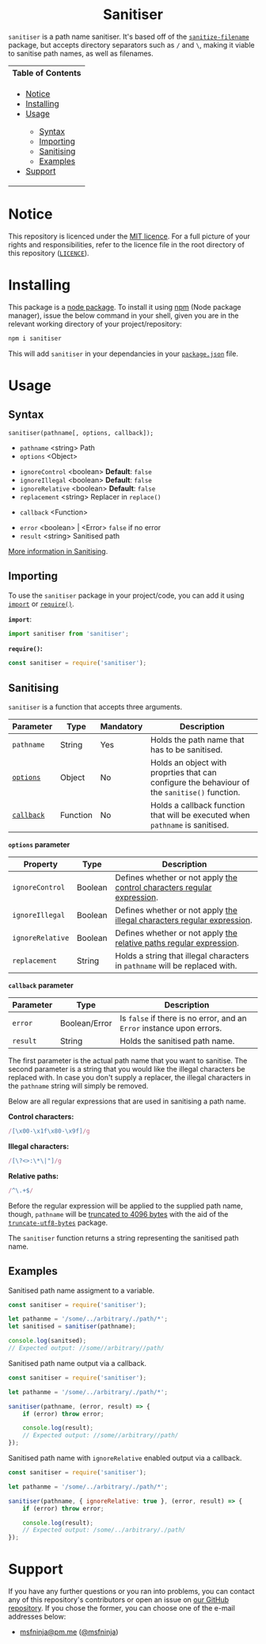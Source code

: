 <h1 align="center">Sanitiser</h1>

`sanitiser` is a path name sanitiser. It's based off of the
[`sanitize-filename`](https://github.com/parshap/node-sanitize-filename)
package, but accepts directory separators such as `/` and `\`, making
it viable to sanitise path names, as well as filenames.

<table>
	<tr>
		<th>Table of Contents</th>
	</tr>
	<tr>
		<td>
			<ul>
				<li>
					<a href="#notice">Notice</a>
				</li>
				<li>
					<a href="#installing">Installing</a>
				</li>
				<li>
					<a href="#usage">Usage</a>
				</li>
				<ul>
					<li>
						<a href="#syntax">Syntax</a>
					</li>
					<li>
						<a href="#importing">Importing</a>
					</li>
					<li>
						<a href="#sanitising">Sanitising</a>
					</li>
					<li>
						<a href="#examples">Examples</a>
					</li>
				</ul>
				<!-- <li>
					<a href="#testing">Testing</a>
				</li> -->
				<li>
					<a href="#support">Support</a>
				</li>
			</ul>
		</td>
	</tr>
</table>

# Notice

This repository is licenced under the [MIT licence](https://mit-license.org/).
For a full picture of your rights and responsibilities, refer to the
licence file in the root directory of this repository ([`LICENCE`](/LICENCE)).

# Installing

This package is a [node package](https://nodejs.org/api/packages.html#modules-packages).
To install it using [npm](https://npmjs.org) (Node package manager),
issue the below command in your shell, given you are in the relevant
working directory of your project/repository:

```bash
npm i sanitiser
```

This will add `sanitiser` in your dependancies in your [`package.json`](https://nodejs.dev/learn/the-package-json-guide)
file.

# Usage

## Syntax

```plain
sanitiser(pathname[, options, callback]);
```

 - `pathname` \<string\> Path
 - `options` \<Object\>
  * `ignoreControl` \<boolean\> **Default**: `false`
  * `ignoreIllegal` \<boolean\> **Default**: `false`
  * `ignoreRelative` \<boolean\> **Default**: `false`
  * `replacement` \<string\> Replacer in `replace()`
 - `callback` \<Function\>
  * `error` \<boolean\> | \<Error\> `false` if no error
  * `result` \<string\> Sanitised path

[More information in Sanitising](#sanitising).

## Importing

To use the `sanitiser` package in your project/code, you can add it
using [`import`](https://developer.mozilla.org/en-US/docs/Web/JavaScript/Reference/Statements/import)
or [`require()`](https://nodejs.org/en/knowledge/getting-started/what-is-require/).

**`import`**:

```js
import sanitiser from 'sanitiser';
```

**`require()`:**

```js
const sanitiser = require('sanitiser');
```

## Sanitising

`sanitiser` is a function that accepts three arguments.

|Parameter|Type|Mandatory|Description|
|---|---|---|---|
|`pathname`|String|Yes|Holds the path name that has to be sanitised.|
|[`options`](#options-parameter)|Object|No|Holds an object with proprties that can configure the behaviour of the `sanitise()` function.|
|[`callback`](#callback-parameter)|Function|No|Holds a callback function that will be executed when `pathname` is sanitised.|

<b id="options-parameter">`options` parameter</b>

|Property|Type|Description|
|---|---|---|
|`ignoreControl`|Boolean|Defines whether or not apply [the control characters regular expression](#control-characters).|
|`ignoreIllegal`|Boolean|Defines whether or not apply [the illegal characters regular expression](#illegal-characters).|
|`ignoreRelative`|Boolean|Defines whether or not apply [the relative paths regular expression](#relative-paths).|
|`replacement`|String|Holds a string that illegal characters in `pathname` will be replaced with.|

<b id="callback-parameter">`callback` parameter</b>

|Parameter|Type|Description|
|---|---|---|
|`error`|Boolean/Error|Is `false` if there is no error, and an `Error` instance upon errors.|
|`result`|String|Holds the sanitised path name.|

The first parameter is the actual path name that you want to sanitise.
The second parameter is a string that you would like the illegal
characters be replaced with. In case you don't supply a replacer, the
illegal characters in the `pathname` string will simply be removed.

Below are all regular expressions that are used in sanitising a path
name.

<b id="control-characters">Control characters:</b>

```js
/[\x00-\x1f\x80-\x9f]/g
```

<b id="illegal-characters">Illegal characters:</b>

```js
/[\?<>:\*\|"]/g
```

<b id="relative-paths">Relative paths:</b>

```js
/^\.+$/
```

Before the regular expression will be applied to the supplied path
name, though, `pathname` will be [truncated to 4096 bytes](https://unix.stackexchange.com/a/32834)
with the aid of the [`truncate-utf8-bytes`](https://github.com/parshap/truncate-utf8-bytes)
package.

The `sanitiser` function returns a string representing the sanitised
path name.

## Examples

Sanitised path name assigment to a variable.

```js
const sanitiser = require('sanitiser');

let pathanme = '/some/../arbitrary/./path/*';
let sanitised = sanitiser(pathname);

console.log(sanitsed);
// Expected output: //some//arbitrary//path/
```

Sanitised path name output via a callback.

```js
const sanitiser = require('sanitiser');

let pathanme = '/some/../arbitrary/./path/*';

sanitiser(pathname, (error, result) => {
	if (error) throw error;

	console.log(result);
	// Expected output: //some//arbitrary//path/
});
```

Sanitised path name with `ignoreRelative` enabled output via a callback.

```js
const sanitiser = require('sanitiser');

let pathanme = '/some/../arbitrary/./path/*';

sanitiser(pathname, { ignoreRelative: true }, (error, result) => {
	if (error) throw error;

	console.log(result);
	// Expected output: /some/../arbitrary/./path/
});
```

<!-- # Testing

To test the sanitiser, you can issue the below command in your shell,
given you are in the relevant working directory.

```bash
npm test
```

This will run a test of the package. -->

# Support

If you have any further questions or you ran into problems, you can
contact any of this repository's contributors or open an issue on
[our GitHub repository](https://github.com/kerig-it/sanitiser/issues).
If you chose the former, you can choose one of the e-mail addresses
below:

 - <msfninja@pm.me> ([@msfninja](https://github.com/msfninja))
